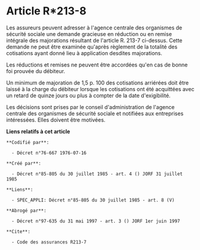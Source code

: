 # Article R*213-8

Les assureurs peuvent adresser à l'agence centrale des organismes de sécurité sociale une demande gracieuse en réduction ou
en remise intégrale des majorations résultant de l'article R. 213-7 ci-dessus. Cette demande ne peut être examinée qu'après
règlement de la totalité des cotisations ayant donné lieu à application desdites majorations.

Les réductions et remises ne peuvent être accordées qu'en cas de bonne foi prouvée du débiteur.

Un minimum de majoration de 1,5 p. 100 des cotisations arriérées doit être laissé à la charge du débiteur lorsque les
cotisations ont été acquittées avec un retard de quinze jours ou plus à compter de la date d'exigibilité.

Les décisions sont prises par le conseil d'administration de l'agence centrale des organismes de sécurité sociale et
notifiées aux entreprises intéressées. Elles doivent être motivées.

**Liens relatifs à cet article**

	**Codifié par**:

	  - Décret n°76-667 1976-07-16

	**Créé par**:

	  - Décret n°85-805 du 30 juillet 1985 - art. 4 () JORF 31 juillet 1985

	**Liens**:

	  - SPEC_APPLI: Décret n°85-805 du 30 juillet 1985 - art. 8 (V)

	**Abrogé par**:

	  - Décret n°97-635 du 31 mai 1997 - art. 3 () JORF 1er juin 1997

	**Cite**:

	  - Code des assurances R213-7
